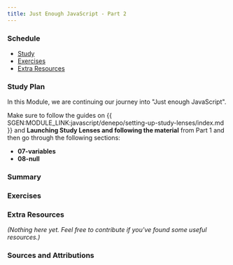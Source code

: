 ```yaml
---
title: Just Enough JavaScript - Part 2
---
```


### Schedule

  - [Study](#study-plan-NN)
  - [Exercises](#exercises-NN)
  - [Extra Resources](#extra-resources-NN)

### Study Plan

  In this Module, we are continuing our journey into "Just enough JavaScript".

  Make sure to follow the guides on {{ SGEN:MODULE_LINK:javascript/denepo/setting-up-study-lenses/index.md }} and **Launching Study Lenses and following the material** from Part 1 and then go through the following sections:

  - **07-variables**
  - **08-null**

### Summary

### Exercises

  <!-- SGEN:META:PROGRESS:task=Explore the '07-variables' section of 'Just Enough JavaScript' -->

  <!-- SGEN:META:PROGRESS:task=Explore the '08-null' section of 'Just Enough JavaScript' -->

### Extra Resources

  _(Nothing here yet. Feel free to contribute if you've found some useful resources.)_

### Sources and Attributions